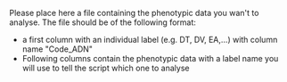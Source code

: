Please place here a file containing the phenotypic data you wan't to analyse.
The file should be of the following format:
 - a first column with an individual label (e.g. DT, DV, EA,...) with column name "Code_ADN"
 - Following columns contain the phenotypic data with a label name you will use to tell the script which one to analyse
